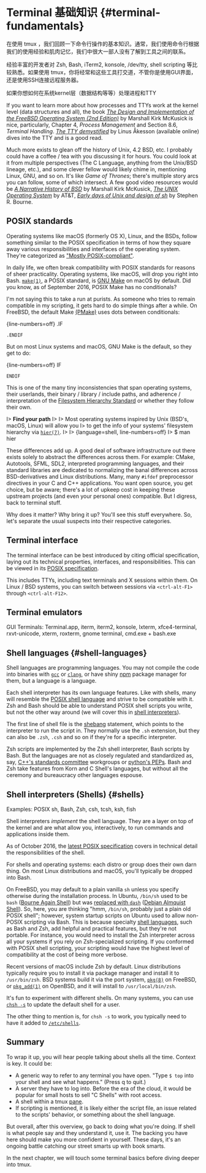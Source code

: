 # Terminal 基础知识 {#terminal-fundamentals}

在使用 tmux ，我们回顾一下命令行操作的基本知识。通常，我们使用命令行根据我们的使用经验和肌肉记忆，我们中很大一部人没有了解到工具之间的联系。

经验丰富的开发者对 Zsh, Bash, iTerm2, konsole, /dev/tty, shell scripting 等比较熟悉。如果使用 tmux，你将经常和这些工具打交道，不管你是使用GUI界面，还是使用SSH连接远程服务器。

如果你想如何在系统kernel层（数据结构等等）处理进程和TTY

If you want to learn more about how processes and TTYs work at the kernel level
(data structures and all), the book [*The Design and Implementation of the FreeBSD
Operating System (2nd Edition)*](http://amzn.to/2iTmVyv) by Marshall Kirk
McKusick is nice, particularly, Chapter 4, *Process Management* and Section
8.6, *Terminal Handling*. [*The TTY demystified*](http://www.linusakesson.net/programming/tty/index.php)
by Linus Åkesson (available online) dives into the TTY and is a good read.

Much more exists to glean off the history of Unix, 4.2 BSD, etc. I probably
could have a coffee / tea with you discussing it for hours. You could look at it
from multiple perspectives (The C Language, anything from the Unix/BSD lineage,
etc.), and some clever fellow would likely chime in, mentioning Linux, GNU, and
so on. It's like *Game of Thrones*; there's multiple story arcs you can follow,
some of which intersect. A few good video resources would be [*A Narrative History of BSD*](https://www.youtube.com/watch?v=bVSXXeiFLgk)
by Marshall Kirk McKusick, [*The UNIX Operating System*](https://www.youtube.com/watch?v=tc4ROCJYbm0)
by AT&T, [*Early days of Unix and design of sh*](https://www.youtube.com/watch?v=FI_bZhV7wpI)
by Stephen R. Bourne.

## POSIX standards

Operating systems like macOS (formerly OS X), Linux, and the BSDs, follow
something similar to the POSIX specification in terms of how they square away
various responsibilities and interfaces of the operating system. They're
categorized as ["Mostly POSIX-compliant"](https://en.wikipedia.org/wiki/POSIX#Mostly_POSIX-compliant).

In daily life, we often break compatibility with POSIX standards for reasons of
sheer practicality. Operating systems, like macOS, will drop you right into Bash.
[`make(1)`](http://pubs.opengroup.org/onlinepubs/9699919799/utilities/make.html),
a POSIX standard, is [GNU Make](https://www.gnu.org/software/make/) on macOS by
default. Did you know, as of September 2016, POSIX Make has no conditionals?

I'm not saying this to take a run at purists. As someone who tries to remain
compatible in my scripting, it gets hard to do simple things after a while. On
FreeBSD, the default Make [(PMake)](https://www.freebsd.org/doc/en_US.ISO8859-1/books/pmake/)
uses dots between conditionals:

{line-numbers=off}
    .IF

    .ENDIF

But on most Linux systems and macOS, GNU Make is the default, so they get to do:

{line-numbers=off}
    IF

    ENDIF

This is one of the many tiny inconsistencies that span operating systems, their
userlands, their binary / library /  include paths, and adherence /
interpretation of the [Filesystem Hierarchy Standard](https://en.wikipedia.org/wiki/Filesystem_Hierarchy_Standard)
or whether they follow their own.

I> **Find your path**
I>
I> Most operating systems inspired by Unix (BSD's, macOS, Linux) will allow you
I> to get the info of your systems' filesystem hierarchy via [`hier(7)`](https://www.freebsd.org/cgi/man.cgi?hier(7)).
I>
I> {language=shell, line-numbers=off}
I>     $ man hier

These differences add up. A good deal of software infrastructure out
there exists solely to abstract the differences across them. For example: CMake,
Autotools, SFML, SDL2, interpreted programming languages, and their standard
libraries are dedicated to normalizing the banal differences across
BSD-derivatives and Linux distributions. Many, many `#ifdef` preprocessor
directives in your C and C++ applications. You want open source, you get choice,
but be aware; there's a lot of upkeep cost in keeping these upstream projects
(and even your personal ones) compatible. But I digress, back to terminal stuff.

Why does it matter? Why bring it up? You'll see this stuff everywhere.
So, let's separate the usual suspects into their respective categories.

## Terminal interface

The terminal interface can be best introduced by citing official specification,
laying out its technical properties, interfaces, and responsibilities. This can
be viewed in its [POSIX specification](http://pubs.opengroup.org/onlinepubs/9699919799/basedefs/V1_chap11.html).

This includes TTYs, including text terminals and X sessions within them. On
Linux / BSD systems, you can switch between sessions via `<ctrl-alt-F1>`
through `<ctrl-alt-F12>`.

## Terminal emulators

GUI Terminals: Terminal.app, iterm, iterm2, konsole, lxterm, xfce4-terminal,
rxvt-unicode, xterm, roxterm, gnome terminal, cmd.exe + bash.exe

## Shell languages {#shell-languages}

Shell languages are programming languages. You may not compile the code
into binaries with [`gcc`](https://gcc.gnu.org/) or [`clang`](http://clang.llvm.org/),
or have shiny [npm](https://www.npmjs.com/) package manager for them, but a
language is a language.

Each shell interpreter has its own language features. Like with shells, many
will resemble the [POSIX shell language](http://pubs.opengroup.org/onlinepubs/9699919799/utilities/V3_chap02.html#tag_18_01)
and strive to be compatible with it. Zsh and Bash should be able to understand
POSIX shell scripts you write, but not the other way around (we will cover this
in [shell interpreters](#shells)).

The first line of shell file is the [shebang](https://en.wikipedia.org/wiki/Shebang_(Unix))
statement, which points to the interpreter to run the script in. They normally
use the `.sh` extension, but they can also be `.zsh`, `.csh` and so on if
they're for a specific interpreter.

Zsh scripts are implemented by the Zsh shell interpreter, Bash scripts by Bash.
But the languages are not as closely regulated and standardized as, say, [C++'s
standards committee](http://www.open-std.org/jtc1/sc22/wg21/) workgroups or
[python's PEPs](https://www.python.org/dev/peps/). Bash and Zsh take features
from Korn and C Shell's languages, but without all the ceremony and bureaucracy
other languages espouse.

## Shell interpreters (Shells) {#shells}

Examples: POSIX sh, Bash, Zsh, csh, tcsh, ksh, fish

Shell interpreters *implement* the shell language. They are a layer on top of
the kernel and are what allow you, interactively, to run commands and
applications inside them.

As of October 2016, the [latest POSIX specification](http://pubs.opengroup.org/onlinepubs/9699919799/utilities/sh.html)
covers in technical detail the responsibilities of the shell.

For shells and operating systems: each distro or group does their own darn
thing. On most Linux distributions and macOS, you'll typically be dropped into
Bash.

On FreeBSD, you may default to a plain vanilla `sh` unless you specify
otherwise during the installation process. In Ubuntu, `/bin/sh` used to be
`bash` ([Bourne Again Shell](https://en.wikipedia.org/wiki/Bourne_shell)) but
was [replaced with `dash`](https://wiki.ubuntu.com/DashAsBinSh)
([Debian Almquist Shell](https://en.wikipedia.org/wiki/Almquist_shell)). So,
here, you are thinking "hmm, `/bin/sh`, probably just a plain old POSIX shell";
however, system startup scripts on Ubuntu used to allow non-POSIX scripting
via Bash. This is because specialty [shell languages](#shell-languages), such as
Bash and Zsh, add helpful and practical features, but they're not portable.
For instance, you would need to install the Zsh interpreter across all your
systems if you rely on Zsh-specialized scripting. If you conformed with POSIX
shell scripting, your scripting would have the highest level of compatibility
at the cost of being more verbose.

Recent versions of macOS include Zsh by default. Linux distributions
typically require you to install it via package manager and install it to
`/usr/bin/zsh`. BSD systems build it via the port system, [`pkg(8)`](https://www.freebsd.org/cgi/man.cgi?query=pkg&apropos=0&sektion=0&manpath=FreeBSD+10.3-RELEASE+and+Ports&arch=default&format=html)
on FreeBSD, or [`pkg_add(1)`](http://man.openbsd.org/pkg_add.1) on OpenBSD,
and it will install to `/usr/local/bin/zsh`.

It's fun to experiment with different shells. On many systems, you can use
[`chsh -s`](https://en.wikipedia.org/wiki/Chsh) to update the default shell for
a user.

The other thing to mention is, for `chsh -s` to work, you typically need to have
it added to [`/etc/shells`](https://bash.cyberciti.biz/guide//etc/shells).

## Summary

To wrap it up, you will hear people talking about shells all the time.
Context is key. It could be:

- A generic way to refer to any terminal you have open. "Type `$ top` into your
  shell and see what happens." (Press q to quit.)
- A server they have to log into. Before the era of the cloud, it would be
  popular for small hosts to sell "C Shells" with root access.
- A shell within a tmux [pane](#panes).
- If scripting is mentioned, it is likely either the script file, an issue
  related to the scripts' behavior, or something about the shell language.

But overall, after this overview, go back to doing what you're doing. If shell
is what people say and they understand it, use it. The backing you have here
should make you more confident in yourself. These days, it's an ongoing battle
catching our street smarts up with book smarts.

In the next chapter, we will touch some terminal basics before diving
deeper into tmux.
